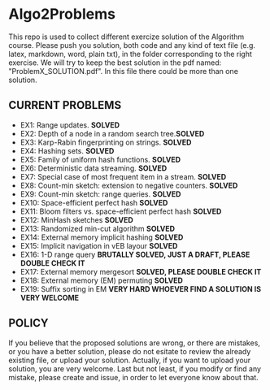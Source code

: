 # Algo2Problems
This repo is used to collect different exercize solution of the Algorithm course. Please push you solution, both code and any kind of text file (e.g. latex, markdown, word, plain txt), in the folder corresponding to the right exercise. We will try to keep the best solution in the pdf named: "ProblemX_SOLUTION.pdf". In this file there could be more than one solution.
## CURRENT PROBLEMS
* EX1: Range updates. **SOLVED**
* EX2: Depth of a node in a random search tree.**SOLVED**
* EX3: Karp-Rabin fingerprinting on strings. **SOLVED**
* EX4: Hashing sets. **SOLVED** 
* EX5: Family of uniform hash functions. **SOLVED** 
* EX6: Deterministic data streaming. **SOLVED**
* EX7: Special case of most frequent item in a stream. **SOLVED**
* EX8: Count-min sketch: extension to negative counters. **SOLVED**
* EX9: Count-min sketch: range queries. **SOLVED**
* EX10: Space-efficient perfect hash **SOLVED**
* EX11: Bloom filters vs. space-efficient perfect hash **SOLVED**
* EX12: MinHash sketches **SOLVED**
* EX13: Randomized min-cut algorithm **SOLVED**
* EX14: External memory implicit hashing **SOLVED**
* EX15: Implicit navigation in vEB layour **SOLVED**
* EX16: 1-D range query **BRUTALLY SOLVED, JUST A DRAFT, PLEASE DOUBLE CHECK IT**
* EX17: External memory mergesort **SOLVED, PLEASE DOUBLE CHECK IT**
* EX18: External memory (EM) permuting **SOLVED**
* EX19: Suffix sorting in EM **VERY HARD WHOEVER FIND A SOLUTION IS VERY WELCOME**

## POLICY
If you believe that the proposed solutions are wrong, or there are mistakes, or you have a better solution, please do not esitate to review the already existing file, or upload your solution. Actually, if you want to upload your solution, you are very welcome.
Last but not least, if you modify or find any mistake, please create and issue, in order to let everyone know about that.
